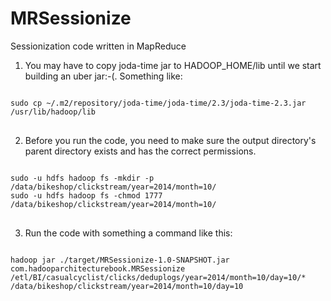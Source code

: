 MRSessionize
============

Sessionization code written in MapReduce

1. You may have to copy joda-time jar to HADOOP_HOME/lib until we start building an uber jar:-(.
Something like:
<pre>
<code>
sudo cp ~/.m2/repository/joda-time/joda-time/2.3/joda-time-2.3.jar /usr/lib/hadoop/lib
</code>
</pre>

2. Before you run the code, you need to make sure the output directory's parent directory exists and has the correct permissions.
<pre>
<code>
sudo -u hdfs hadoop fs -mkdir -p /data/bikeshop/clickstream/year=2014/month=10/
sudo -u hdfs hadoop fs -chmod 1777 /data/bikeshop/clickstream/year=2014/month=10/
</code>
</pre>

3. Run the code with something a command like this:
<pre>
<code>
hadoop jar ./target/MRSessionize-1.0-SNAPSHOT.jar com.hadooparchitecturebook.MRSessionize /etl/BI/casualcyclist/clicks/deduplogs/year=2014/month=10/day=10/* /data/bikeshop/clickstream/year=2014/month=10/day=10
</code>
</pre>
